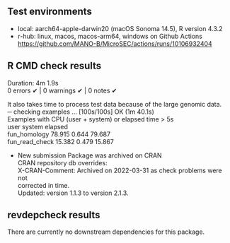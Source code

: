 ## Test environments
* local: aarch64-apple-darwin20 (macOS Sonoma 14.5), R version 4.3.2
* r-hub: linux, macos, macos-arm64, windows on Github Actions  
  https://github.com/MANO-B/MicroSEC/actions/runs/10106932404  
  
## R CMD check results
Duration: 4m 1.9s  
0 errors ✔ | 0 warnings ✔ | 0 notes ✔

It also takes time to process test data because of the large genomic data.  
─  checking examples ... [100s/100s] OK (1m 40.1s)  
   Examples with CPU (user + system) or elapsed time > 5s  
                    user system elapsed  
   fun_homology   78.915  0.644  79.687  
   fun_read_check 15.382  0.479  15.867  

* New submission
Package was archived on CRAN  
CRAN repository db overrides:  
  X-CRAN-Comment: Archived on 2022-03-31 as check problems were not  
    corrected in time.  
  Updated: version 1.1.3 to version 2.1.3.  

## revdepcheck results
There are currently no downstream dependencies for this package.

